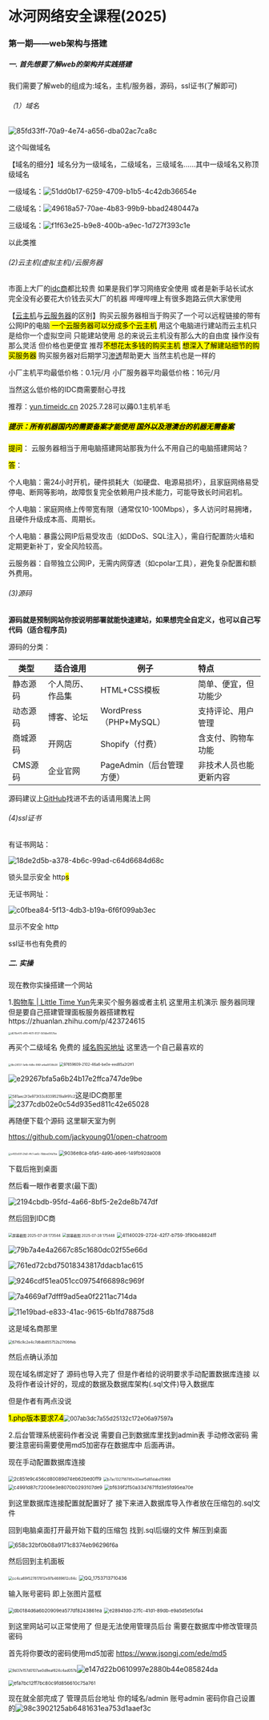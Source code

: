 # 冰河网络安全课程(2025)

### 第一期——web架构与搭建

##### 一. 首先想要了解web的架构并实践搭建

我们需要了解web的组成为:域名，主机/服务器，源码，ssl证书(了解即可)

###### （1）域名

![85fd33ff-70a9-4e74-a656-dba02ac7ca8c](https://raw.githubusercontent.com/binghe007/123/refs/heads/main/png/1.1.png)

这个叫做域名

【域名的细分】域名分为一级域名，二级域名，三级域名......其中一级域名又称顶级域名

一级域名：<img src="https://raw.githubusercontent.com/binghe007/123/refs/heads/main/png/1.2.png" title="" alt="51dd0b17-6259-4709-b1b5-4c42db36654e" data-align="left">

二级域名：<img title="" src="https://raw.githubusercontent.com/binghe007/123/refs/heads/main/png/1.3.png" alt="49618a57-70ae-4b83-99b9-bbad2480447a" data-align="left">

三级域名：<img src="https://raw.githubusercontent.com/binghe007/123/refs/heads/main/png/1.4.png" title="" alt="f1f63e25-b9e8-400b-a9ec-1d727f393c1e" data-align="left">

以此类推

###### (2)云主机(虚拟主机)/云服务器

市面上大厂的[idc商]([IDC服务商_百度百科](https://baike.baidu.com/item/IDC%E6%9C%8D%E5%8A%A1%E5%95%86/837458))都比较贵 如果是我们学习网络安全使用 或者是新手站长试水 完全没有必要花大价钱去买大厂的机器 哔哩哔哩上有很多跑路云供大家使用

【[云主机]([云主机_百度百科](https://baike.baidu.com/item/%E4%BA%91%E4%B8%BB%E6%9C%BA?fromModule=lemma_search-box))与[云服务器]([云服务器_百度百科](https://baike.baidu.com/item/%E4%BA%91%E6%9C%8D%E5%8A%A1%E5%99%A8?fromModule=lemma_search-box))的区别】购买云服务器相当于购买了一个可以远程链接的带有公网IP的电脑<mark> 一个云服务器可以分成多个云主机</mark> 用这个电脑进行建站而云主机只是给你一个虚拟空间 只能建站使用 总的来说云主机没有那么大的自由度 操作没有那么灵活 但价格也更便宜 推荐<mark>不想花太多钱的购买主机</mark> <mark>想深入了解建站细节的购买服务器</mark>  购买服务器对后期学习[渗透]([渗透（IT术语）_百度百科](https://baike.baidu.com/item/%E6%B8%97%E9%80%8F/9457427?fromModule=lemma_search-box))帮助更大 当然主机也是一样的 

小厂主机平均最低价格：0.1元/月     小厂服务器平均最低价格：16元/月

当然这么低价格的IDC商需要耐心寻找

推荐：[yun.timeidc.cn](yun.timeidc.cn)    2025.7.28可以薅0.1主机羊毛

##### <mark>***提示：所有机器国内的需要备案才能使用 国外以及港澳台的机器无需备案***</mark>

<mark>提问</mark>： 云服务器相当于用电脑搭建网站那我为什么不用自己的电脑搭建网站？

<mark>答</mark>：

个人电脑：需24小时开机，硬件损耗大（如硬盘、电源易损坏），且家庭网络易受停电、断网等影响，故障恢复完全依赖用户技术能力，可能导致长时间宕机。

个人电脑：家庭网络上传带宽有限（通常仅10-100Mbps），多人访问时易拥堵，且硬件升级成本高、周期长。

个人电脑：暴露公网IP后易受攻击（如DDoS、SQL注入），需自行配置防火墙和定期更新补丁，安全风险较高。

云服务器：自带独立公网IP，无需内网穿透（如cpolar工具），避免复杂配置和额外费用。

###### (3)源码

**源码就是预制网站你按说明部署就能快速建站，如果想完全自定义，也可以自己写代码（适合程序员)**

源码的分类：

| 类型    | 适合谁用     | 例子                   | 特点          |
| ----- | -------- | -------------------- |:----------- |
| 静态源码  | 个人简历、作品集 | HTML+CSS模板           | 简单、便宜，但功能少  |
| 动态源码  | 博客、论坛    | WordPress（PHP+MySQL） | 支持评论、用户管理   |
| 商城源码  | 开网店      | Shopify（付费）          | 含支付、购物车功能   |
| CMS源码 | 企业官网     | PageAdmin（后台管理方便）    | 非技术人员也能更新内容 |

源码建议上[GitHub](github.com)找进不去的话请用魔法上网

###### (4)ssl证书

有证书网站：

![18de2d5b-a378-4b6c-99ad-c64d6684d68c](https://raw.githubusercontent.com/binghe007/123/refs/heads/main/png/1.6.png)

锁头显示安全 http<mark>s</mark>

无证书网址：

![c0fbea84-5f13-4db3-b19a-6f6f099ab3ec](https://raw.githubusercontent.com/binghe007/123/refs/heads/main/png/1.7.png)

显示不安全 http

ssl证书也有免费的

##### 二. 实操

现在教你实操搭建一个网站

1.[购物车 | Little Time Yun](https://yun.timeidc.cn/cart?fid=18)先来买个服务器或者主机 这里用主机演示 服务器同理 但是要自己搭建管理面板服务器搭建教程https://zhuanlan.zhihu.com/p/423724615

<img src="https://raw.githubusercontent.com/binghe007/123/refs/heads/main/png/1.8.png" title="" alt="d676e475-d1f9-4611-9137-561dbef957ba" style="zoom:33%;">

再买个二级域名 免费的   [域名购买地址](https://dns.vdvz.net/user/#/shop/index) 这里选一个自己最喜欢的

<img title="" src="https://raw.githubusercontent.com/binghe007/123/refs/heads/main/png/1.9.png" alt="8bc28137-1a4b-4d8e-996f-a4aa18138b38" style="zoom:33%;">

<img title="" src="https://raw.githubusercontent.com/binghe007/123/refs/heads/main/png/1.10.png" alt="97659609-2102-46a6-be0e-eed85a2f2ff1" style="zoom:50%;">

![e29267bfa5a6b24b17e2ffca747de9be](https://raw.githubusercontent.com/binghe007/123/refs/heads/main/png/1.11.png)

<img title="" src="https://raw.githubusercontent.com/binghe007/123/refs/heads/main/png/1.12.png" alt="581aec2f3e973f33c83395219a9f91c2" style="zoom:50%;">这是IDC商那里![2377cdb02e0c54d935ed811c42e65028](https://raw.githubusercontent.com/binghe007/123/refs/heads/main/png/1.13.png)

再随便下载个源码 这里聊天室为例

https://github.com/jackyoung01/open-chatroom

<img src="https://raw.githubusercontent.com/binghe007/123/refs/heads/main/png/1.14.png" title="" alt="e493c691-2fa0-4fc1-ae6c-16bbed34a7ba" style="zoom:33%;">

<img title="" src="https://raw.githubusercontent.com/binghe007/123/refs/heads/main/png/1.15.png" alt="9036e8ca-bfa5-4a9b-a6e6-149fb92da008" style="zoom:67%;">

下载后拖到桌面

然后看一眼作者要求(最下面)

![2194cbdb-95fd-4a66-8bf5-2e2de8b747df](https://raw.githubusercontent.com/binghe007/123/refs/heads/main/png/1.16.png)

然后回到IDC商

<img title="" src="https://raw.githubusercontent.com/binghe007/123/refs/heads/main/png/1.17.png" alt="屏幕截图 2025-07-28 173544" data-align="left" style="zoom:50%;">

<img title="" src="https://raw.githubusercontent.com/binghe007/123/refs/heads/main/png/1.5and1.18.png" alt="屏幕截图 2025-07-28 175448" style="zoom:50%;">

<img title="" src="https://raw.githubusercontent.com/binghe007/123/refs/heads/main/png/1.19.png" alt="41140029-2724-42f7-b759-3f90b48824ff" style="zoom:67%;">

![79b7a4e4a2667c85c1680dc02f55e66d](https://raw.githubusercontent.com/binghe007/123/refs/heads/main/png/1.20.png)

![761ed72cbd75018343817ddacb1ac615](https://raw.githubusercontent.com/binghe007/123/refs/heads/main/png/761ed72cbd75018343817ddacb1ac615.png)

![9246cdf51ea051cc09754f66898c969f](https://raw.githubusercontent.com/binghe007/123/refs/heads/main/png/9246cdf51ea051cc09754f66898c969f.png)

![7a4669af7dfff9ad5ea0f2211ac714da](https://raw.githubusercontent.com/binghe007/123/refs/heads/main/png/7a4669af7dfff9ad5ea0f2211ac714da.png)



![11e19bad-e833-41ac-9615-6b1fd78875d8](https://raw.githubusercontent.com/binghe007/123/refs/heads/main/png/11e19bad-e833-41ac-9615-6b1fd78875d8.png)

这是域名商那里

<img src="https://raw.githubusercontent.com/binghe007/123/refs/heads/main/png/67f6c9c2e4c7d6db855752b27f06ffeb.png" title="" alt="67f6c9c2e4c7d6db855752b27f06ffeb" style="zoom:50%;">

然后点确认添加

现在域名绑定好了 源码也导入完了 但是作者给的说明要求手动配置数据库连接 以及将作者设计好的，现成的数据及数据库架构(.sql文件)导入数据库

但是作者有两点没说 

<mark>1.php版本要求7.4</mark><img title="" src="https://raw.githubusercontent.com/binghe007/123/refs/heads/main/png/007ab3dc7a55d25132c172e06a97597a.png" alt="007ab3dc7a55d25132c172e06a97597a" style="zoom:80%;">

2.后台管理系统密码作者没说 需要自己到数据库里找到admin表 手动修改密码 需要注意密码需要使用md5加密存在数据库中 后面再讲。

现在手动配置数据库连接

<img title="" src="https://raw.githubusercontent.com/binghe007/123/refs/heads/main/png/2c851e9c456cd80089d74eb62bed0ff9.png" alt="2c851e9c456cd80089d74eb62bed0ff9" style="zoom:67%;">

<img title="" src="https://raw.githubusercontent.com/binghe007/123/refs/heads/main/png/b7ac132718785e30eef5d81dabd15968.png" alt="b7ac132718785e30eef5d81dabd15968" style="zoom:50%;">

<img title="" src="https://raw.githubusercontent.com/binghe007/123/refs/heads/main/png/c4991d87c72006e3e8070b0293107de9.png" alt="c4991d87c72006e3e8070b0293107de9" style="zoom:67%;">

<img title="" src="https://raw.githubusercontent.com/binghe007/123/refs/heads/main/png/bf639f2f50a3347671fd3e5fd95ea70e.png" alt="bf639f2f50a3347671fd3e5fd95ea70e" style="zoom:67%;">

到这里数据库连接配置就配置好了 接下来进入数据库导入作者放在压缩包的.sql文件

回到电脑桌面打开最开始下载的压缩包 找到.sql后缀的文件 解压到桌面

<img title="" src="https://raw.githubusercontent.com/binghe007/123/refs/heads/main/png/658c32bf0b08a9171c8374eb96296f6a.png" alt="658c32bf0b08a9171c8374eb96296f6a" style="zoom:80%;">

然后回到主机面板

<img src="https://raw.githubusercontent.com/binghe007/123/refs/heads/main/png/cc4ca69f527817812e97b4689612c84c.png" title="" alt="cc4ca69f527817812e97b4689612c84c" style="zoom:50%;">

<img title="" src="https://raw.githubusercontent.com/binghe007/123/refs/heads/main/png/bbbc8fd2f531f8e20b27662e4d2a1be0.png" alt="QQ_1753713710436" style="zoom:67%;">

输入账号密码 即上张图片蓝框

<img title="" src="https://raw.githubusercontent.com/binghe007/123/refs/heads/main/png/db0184d6a6b20909ea577df8243861ea.png" alt="db0184d6a6b20909ea577df8243861ea" style="zoom:67%;">

<img title="" src="https://raw.githubusercontent.com/binghe007/123/refs/heads/main/png/e28941dd-27fc-41d1-89db-e9a5d5e50fa4.png" alt="e28941dd-27fc-41d1-89db-e9a5d5e50fa4" style="zoom:67%;">

到这里网站可以正常使用了 但是无法使用管理员后台 需要在数据库中修改管理员密码

首先将你要改的密码使用md5加密 https://www.jsongj.com/ede/md5

<img src="https://raw.githubusercontent.com/binghe007/123/refs/heads/main/png/9d37e157d0107ae0d9eaf624c4ad057b.png" title="" alt="9d37e157d0107ae0d9eaf624c4ad057b" style="zoom:50%;">![e147d22b0610997e2880b44e085824da](https://raw.githubusercontent.com/binghe007/123/refs/heads/main/png/e147d22b0610997e2880b44e085824da.png)

<img title="" src="https://raw.githubusercontent.com/binghe007/123/refs/heads/main/png/efa7bc12ff7bc80c9fd856610c75a761.png" alt="efa7bc12ff7bc80c9fd856610c75a761" style="zoom:67%;">

现在就全部完成了 管理员后台地址 你的域名/admin 账号admin 密码你自己设置的![98c3902125ab6481631ea753d1aaef3c](https://raw.githubusercontent.com/binghe007/123/refs/heads/main/png/98c3902125ab6481631ea753d1aaef3c.png)


